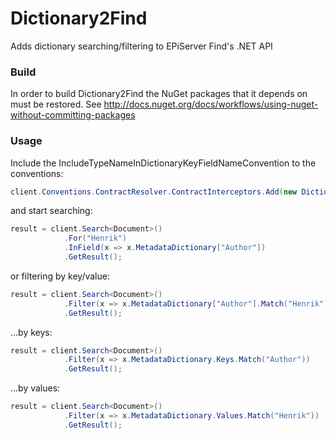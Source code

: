 Dictionary2Find
===============

Adds dictionary searching/filtering to EPiServer Find's .NET API

### Build

In order to build Dictionary2Find the NuGet packages that it depends on must be restored.
See http://docs.nuget.org/docs/workflows/using-nuget-without-committing-packages

### Usage

Include the IncludeTypeNameInDictionaryKeyFieldNameConvention to the conventions:

```c#
client.Conventions.ContractResolver.ContractInterceptors.Add(new DictionaryConvention());
```

and start searching:

```c#
result = client.Search<Document>()
            .For("Henrik")
            .InField(x => x.MetadataDictionary["Author"])
            .GetResult();
```

or filtering by key/value:

```c#
result = client.Search<Document>()
            .Filter(x => x.MetadataDictionary["Author"].Match("Henrik"))
            .GetResult();
```

...by keys:

```c#
result = client.Search<Document>()
            .Filter(x => x.MetadataDictionary.Keys.Match("Author"))
            .GetResult();
```

...by values:

```c#
result = client.Search<Document>()
            .Filter(x => x.MetadataDictionary.Values.Match("Henrik"))
            .GetResult();
```